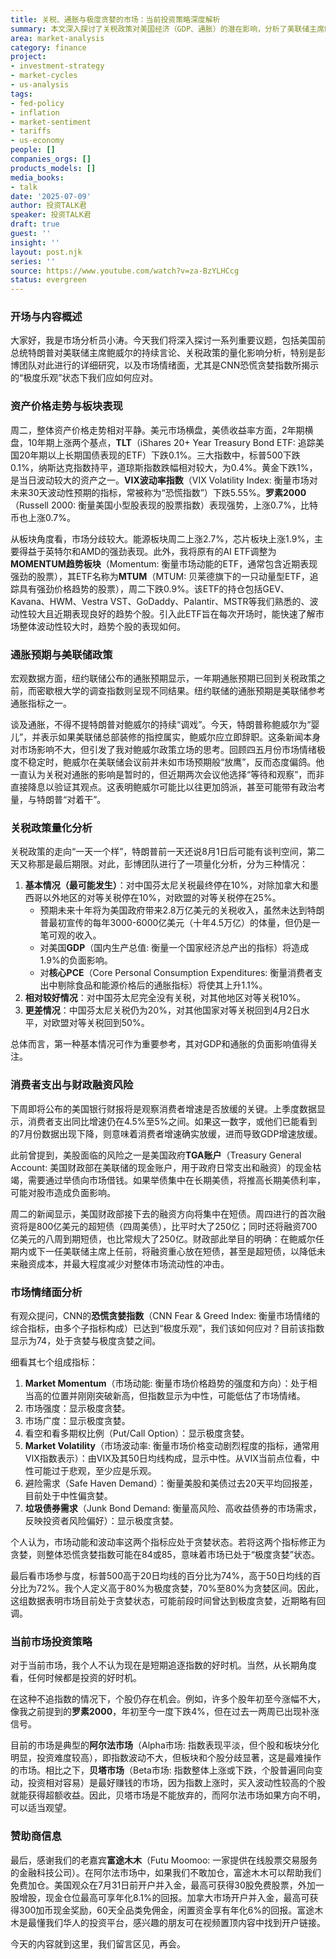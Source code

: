 ```yaml
---
title: 关税、通胀与极度贪婪的市场：当前投资策略深度解析
summary: 本文深入探讨了关税政策对美国经济（GDP、通胀）的潜在影响，分析了美联储主席鲍威尔的政策立场，并详细解读了当前市场情绪，特别是CNN恐慌贪婪指数的各项指标，最后提出了在当前“阿尔法市场”下的投资策略。
area: market-analysis
category: finance
project:
- investment-strategy
- market-cycles
- us-analysis
tags:
- fed-policy
- inflation
- market-sentiment
- tariffs
- us-economy
people: []
companies_orgs: []
products_models: []
media_books:
- talk
date: '2025-07-09'
author: 投资TALK君
speaker: 投资TALK君
draft: true
guest: ''
insight: ''
layout: post.njk
series: ''
source: https://www.youtube.com/watch?v=za-BzYLHCcg
status: evergreen
---
```

### 开场与内容概述

大家好，我是市场分析员小涛。今天我们将深入探讨一系列重要议题，包括美国前总统特朗普对美联储主席鲍威尔的持续言论、关税政策的量化影响分析，特别是彭博团队对此进行的详细研究，以及市场情绪面，尤其是CNN恐慌贪婪指数所揭示的“极度乐观”状态下我们应如何应对。

### 资产价格走势与板块表现

周二，整体资产价格走势相对平静。美元市场横盘，美债收益率方面，2年期横盘，10年期上涨两个基点，**TLT**（iShares 20+ Year Treasury Bond ETF: 追踪美国20年期以上长期国债表现的ETF）下跌0.1%。三大指数中，标普500下跌0.1%，纳斯达克指数持平，道琼斯指数跌幅相对较大，为0.4%。黄金下跌1%，是当日波动较大的资产之一。**VIX波动率指数**（VIX Volatility Index: 衡量市场对未来30天波动性预期的指标，常被称为“恐慌指数”）下跌5.55%。**罗素2000**（Russell 2000: 衡量美国小型股表现的股票指数）表现强势，上涨0.7%，比特币也上涨0.7%。

从板块角度看，市场分歧较大。能源板块周二上涨2.7%，芯片板块上涨1.9%，主要得益于英特尔和AMD的强劲表现。此外，我将原有的AI ETF调整为**MOMENTUM趋势板块**（Momentum: 衡量市场动能的ETF，通常包含近期表现强劲的股票），其ETF名称为**MTUM**（MTUM: 贝莱德旗下的一只动量型ETF，追踪具有强劲价格趋势的股票），周二下跌0.9%。该ETF的持仓包括GEV、Kavana、HWM、Vestra VST、GoDaddy、Palantir、MSTR等我们熟悉的、波动性较大且近期表现良好的趋势个股。引入此ETF旨在每次开场时，能快速了解市场整体波动性较大时，趋势个股的表现如何。

### 通胀预期与美联储政策

宏观数据方面，纽约联储公布的通胀预期显示，一年期通胀预期已回到关税政策之前，而密歇根大学的调查指数则呈现不同结果。纽约联储的通胀预期是美联储参考通胀指标之一。

谈及通胀，不得不提特朗普对鲍威尔的持续“调戏”。今天，特朗普称鲍威尔为“婴儿”，并表示如果美联储总部装修的指控属实，鲍威尔应立即辞职。这条新闻本身对市场影响不大，但引发了我对鲍威尔政策立场的思考。回顾四五月份市场情绪极度不稳定时，鲍威尔在美联储会议前并未如市场预期般“放鹰”，反而态度偏鸽。他一直认为关税对通胀的影响是暂时的，但近期两次会议他选择“等待和观察”，而非直接降息以验证其观点。这表明鲍威尔可能比以往更加鸽派，甚至可能带有政治考量，与特朗普“对着干”。

### 关税政策量化分析

关税政策的走向“一天一个样”，特朗普前一天还说8月1日后可能有谈判空间，第二天又称那是最后期限。对此，彭博团队进行了一项量化分析，分为三种情况：

1.  **基本情况（最可能发生）**：对中国芬太尼关税最终停在10%，对除加拿大和墨西哥以外地区的对等关税停在10%，对欧盟的对等关税停在25%。
    *   预期未来十年将为美国政府带来2.8万亿美元的关税收入，虽然未达到特朗普最初宣传的每年3000-6000亿美元（十年4.5万亿）的体量，但仍是一笔可观的收入。
    *   对美国**GDP**（国内生产总值: 衡量一个国家经济总产出的指标）将造成1.9%的负面影响。
    *   对**核心PCE**（Core Personal Consumption Expenditures: 衡量消费者支出中剔除食品和能源价格后的通胀指标）将使其上升1.1%。
2.  **相对较好情况**：对中国芬太尼完全没有关税，对其他地区对等关税10%。
3.  **更差情况**：中国芬太尼关税仍为20%，对其他国家对等关税回到4月2日水平，对欧盟对等关税回到50%。

总体而言，第一种基本情况可作为重要参考，其对GDP和通胀的负面影响值得关注。

### 消费者支出与财政融资风险

下周即将公布的美国银行财报将是观察消费者增速是否放缓的关键。上季度数据显示，消费者支出同比增速仍在4.5%至5%之间。如果这一数字，或他们已能看到的7月份数据出现下降，则意味着消费者增速确实放缓，进而导致GDP增速放缓。

此前曾提到，美股面临的风险之一是美国政府**TGA账户**（Treasury General Account: 美国财政部在美联储的现金账户，用于政府日常支出和融资）的现金枯竭，需要通过举债向市场借钱。如果举债集中在长期美债，将推高长期美债利率，可能对股市造成负面影响。

周二的新闻显示，美国财政部接下去的融资方向将集中在短债。周四进行的首次融资将是800亿美元的超短债（四周美债），比平时大了250亿；同时还将融资700亿美元的八周到期短债，也比常规大了250亿。财政部此举目的明确：在鲍威尔任期内或下一任美联储主席上任前，将融资重心放在短债，甚至是超短债，以降低未来融资成本，并最大程度减少对整体市场流动性的冲击。

### 市场情绪面分析

有观众提问，CNN的**恐慌贪婪指数**（CNN Fear & Greed Index: 衡量市场情绪的综合指标，由多个子指标构成）已达到“极度乐观”，我们该如何应对？目前该指数显示为74，处于贪婪与极度贪婪之间。

细看其七个组成指标：
1.  **Market Momentum**（市场动能: 衡量市场价格趋势的强度和方向）：处于相当高的位置并刚刚突破新高，但指数显示为中性，可能低估了市场情绪。
2.  市场强度：显示极度贪婪。
3.  市场广度：显示极度贪婪。
4.  看空和看多期权比例（Put/Call Option）：显示极度贪婪。
5.  **Market Volatility**（市场波动率: 衡量市场价格变动剧烈程度的指标，通常用VIX指数表示）：由VIX及其50日均线构成，显示中性。从VIX当前点位看，中性可能过于悲观，至少应是乐观。
6.  避险需求（Safe Haven Demand）：衡量美股和美债过去20天平均回报差，目前处于中性偏贪婪。
7.  **垃圾债券需求**（Junk Bond Demand: 衡量高风险、高收益债券的市场需求，反映投资者风险偏好）：显示极度贪婪。

个人认为，市场动能和波动率这两个指标应处于贪婪状态。若将这两个指标修正为贪婪，则整体恐慌贪婪指数可能在84或85，意味着市场已处于“极度贪婪”状态。

最后看市场参与度，标普500高于20日均线的百分比为74%，高于50日均线的百分比为72%。我个人定义高于80%为极度贪婪，70%至80%为贪婪区间。因此，这组数据表明市场目前处于贪婪状态，可能前段时间曾达到极度贪婪，近期略有回调。

### 当前市场投资策略

对于当前市场，我个人不认为现在是短期追逐指数的好时机。当然，从长期角度看，任何时候都是投资的好时机。

在这种不追指数的情况下，个股仍存在机会。例如，许多个股年初至今涨幅不大，像我之前提到的**罗素2000**，年初至今一度下跌4%，但在过去一两周已出现补涨信号。

目前的市场是典型的**阿尔法市场**（Alpha市场: 指数表现平淡，但个股和板块分化明显，投资难度较高），即指数波动不大，但板块和个股分歧显著，这是最难操作的市场。相比之下，**贝塔市场**（Beta市场: 指数整体上涨或下跌，个股普遍同向变动，投资相对容易）是最好赚钱的市场，因为指数上涨时，买入波动性较高的个股就能获得超额收益。因此，贝塔市场是不能放弃的，而阿尔法市场如果方向不明，可以适当观望。

### 赞助商信息

最后，感谢我们的老嘉宾**富途木木**（Futu Moomoo: 一家提供在线股票交易服务的金融科技公司）。在阿尔法市场中，如果我们不敢加仓，富途木木可以帮助我们免费加仓。美国观众在7月31日前开户并入金，最高可获得30股免费股票，外加一股增股，现金仓位最高可享年化8.1%的回报。加拿大市场开户并入金，最高可获得300加币现金奖励，60天全品类免佣金，闲置资金享有年化6%的回报。富途木木是最懂我们华人的投资平台，感兴趣的朋友可在视频置顶内容中找到开户链接。

今天的内容就到这里，我们留言区见，再会。